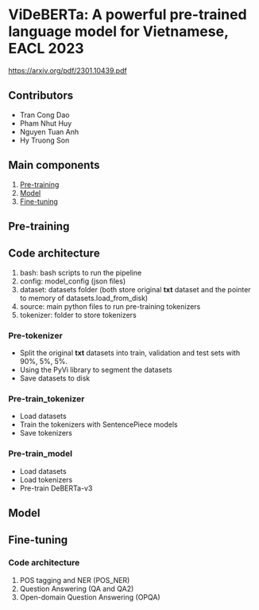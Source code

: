 # ViDeBERTa: A powerful pre-trained language model for Vietnamese, EACL 2023

https://arxiv.org/pdf/2301.10439.pdf

## Contributors
* Tran Cong Dao
* Pham Nhut Huy
* Nguyen Tuan Anh
* Hy Truong Son
## Main components
1. [Pre-training](#pretraining)
2. [Model](#videberta)
3. [Fine-tuning](#finetuning)

## <a name="pretraining"></a> Pre-training
## Code architecture
1. bash: bash scripts to run the pipeline
2. config: model_config (json files)
3. dataset: datasets folder (both store original **txt** dataset and the pointer to memory of datasets.load_from_disk)
4. source: main python files to run pre-training tokenizers
5. tokenizer: folder to store tokenizers
### Pre-tokenizer
- Split the original **txt** datasets into train, validation and test sets with 90%, 5%, 5%.
- Using the PyVi library to segment the datasets
- Save datasets to disk
### Pre-train_tokenizer
- Load datasets
- Train the tokenizers with SentencePiece models
- Save tokenizers 
### Pre-train_model
- Load datasets
- Load tokenizers
- Pre-train DeBERTa-v3
## <a name="videberta"></a> Model
## <a name="finetuning"></a> Fine-tuning
### Code architecture
1. POS tagging and NER (POS_NER)
2. Question Answering (QA and QA2)
3. Open-domain Question Answering (OPQA)
